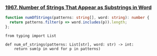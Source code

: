 ### [1967. Number of Strings That Appear as Substrings in Word](https://leetcode.com/problems/number-of-strings-that-appear-as-substrings-in-word/)
```Typescript
function numOfStrings(patterns: string[], word: string): number {
  return patterns.filter(p => word.includes(p)).length;  
};
```
```Python3
from typing import List

def num_of_strings(patterns: List[str], word: str) -> int:
    return sum(p in word for p in patterns)
```
